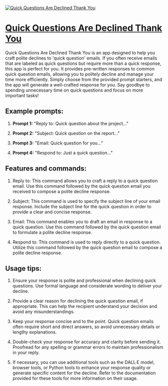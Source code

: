 [![Quick Questions Are Declined Thank You](https://files.oaiusercontent.com/file-cOfCh5FZVhFO4JphZxGfVzma?se=2123-10-17T00%3A51%3A53Z&sp=r&sv=2021-08-06&sr=b&rscc=max-age%3D31536000%2C%20immutable&rscd=attachment%3B%20filename%3Dd953c44b-daa0-4f38-8b4c-30efa3cdfac1.png&sig=eoLtpM2HS8%2B0/lQSW9cZZjBcD59TL6IoB4obB1nVwGc%3D)](https://chat.openai.com/g/g-nZwA92iUR-quick-questions-are-declined-thank-you)

# [Quick Questions Are Declined Thank You](https://chat.openai.com/g/g-nZwA92iUR-quick-questions-are-declined-thank-you)

Quick Questions Are Declined Thank You is an app designed to help you craft polite declines to 'quick question' emails. If you often receive emails that are labeled as quick questions but require more than a quick response, this app is perfect for you. It provides pre-written responses to common quick question emails, allowing you to politely decline and manage your time more efficiently. Simply choose from the provided prompt starters, and the app will generate a well-crafted response for you. Say goodbye to spending unnecessary time on quick questions and focus on more important tasks!

## Example prompts:

1. **Prompt 1:** "Reply to: Quick question about the project..."

2. **Prompt 2:** "Subject: Quick question on the report..."

3. **Prompt 3:** "Email: Quick question for you..."

4. **Prompt 4:** "Respond to: Just a quick question..."

## Features and commands:

1. Reply to: This command allows you to craft a reply to a quick question email. Use this command followed by the quick question email you received to compose a polite decline response.

2. Subject: This command is used to specify the subject line of your email response. Include the subject line for the quick question in order to provide a clear and concise response.

3. Email: This command enables you to draft an email in response to a quick question. Use this command followed by the quick question email to formulate a polite decline response.

4. Respond to: This command is used to reply directly to a quick question. Utilize this command followed by the quick question email to compose a polite decline response.

## Usage tips:

1. Ensure your response is polite and professional when declining quick questions. Use formal language and considerate wording to deliver your decline.

2. Provide a clear reason for declining the quick question email, if appropriate. This can help the recipient understand your decision and avoid any misunderstandings.

3. Keep your response concise and to the point. Quick question emails often require short and direct answers, so avoid unnecessary details or lengthy explanations.

4. Double-check your response for accuracy and clarity before sending it. Proofread for any spelling or grammar errors to maintain professionalism in your reply.

5. If necessary, you can use additional tools such as the DALL·E model, browser tools, or Python tools to enhance your response quality or generate specific content for the decline. Refer to the documentation provided for these tools for more information on their usage.
